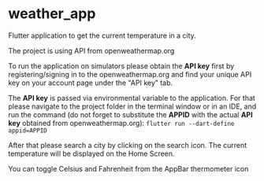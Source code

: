 # weather_app

Flutter application to get the current temperature in a city.

The project is using API from openweathermap.org

To run the application on simulators please obtain the **API key** first by registering/signing in to the openweathermap.org and find your unique API key on your account page under the "API key" tab.

The **API key** is passed via environmental variable to the application.
For that please navigate to the project folder in the terminal window or in an IDE, and run the command (do not forget to substitute the **APPID** with the actual **API key** obtained from openweathermap.org):
`flutter run --dart-define appid=APPID`

After that please search a city by clicking on the search icon. The current temperature will be displayed on the Home Screen.

You can toggle Celsius and Fahrenheit from the AppBar thermometer icon
